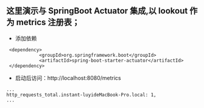 ## 这里演示与 SpringBoot Actuator 集成,以 lookout 作为 metrics 注册表；

- 添加依赖

```
 <dependency>
            <groupId>org.springframework.boot</groupId>
            <artifactId>spring-boot-starter-actuator</artifactId>
 </dependency>
```

- 启动后访问：http://localhost:8080/metrics

```
...
http_requests_total.instant-luyideMacBook-Pro.local: 1,
...
```